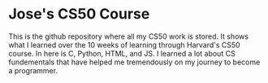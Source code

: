 # Jose's CS50 Course

This is the github repository where all my CS50 work is stored. It shows what I learned over the 10 weeks of learning through Harvard's CS50 course. 
In here is C, Python, HTML, and JS. I learned a lot about CS fundementals that have helped me tremendously on my journey to become a programmer. 
